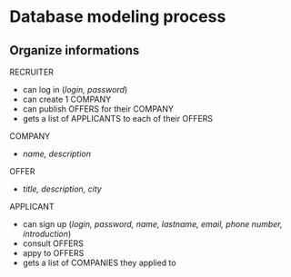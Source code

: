 # Database modeling process
## Organize informations
RECRUITER
- can log in (*login, password*)
- can create 1 COMPANY
- can publish OFFERS for their COMPANY
- gets a list of APPLICANTS to each of their OFFERS

COMPANY
- *name, description*

OFFER
- *title, description, city*

APPLICANT
- can sign up (*login, password, name, lastname, email, phone number, introduction*)
- consult OFFERS
- appy to OFFERS
- gets a list of COMPANIES they applied to
